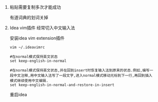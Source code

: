 1. 粘贴需要复制多次才能成功

   有道词典的划词关掉

2. Idea vim插件 经常切入中文输入法

   安装idea vim extension插件

   ```shell
   vim ~/.ideavimrc
   
   #在normal模式保持英文状态
   set keep-english-in-normal
   
   #在normal模式保持英文状态,并在回到insert时恢复输入法到原来的状态.例如,编写一段中文注释,用中文输入法写了一段文字,进入normal模式移动光标到下一行,再回到插入模式继续使用中文编辑.
   set keep-english-in-normal-and-restore-in-insert
   ```

   重启idea

